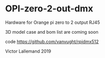 # OPI-zero-2-out-dmx
Hardware for Orange pi zero to 2 output RJ45
 
 3D model case and bom list are coming soon 
 

code 
https://github.com/vanvught/rpidmx512

Victor Lallemand 2019
